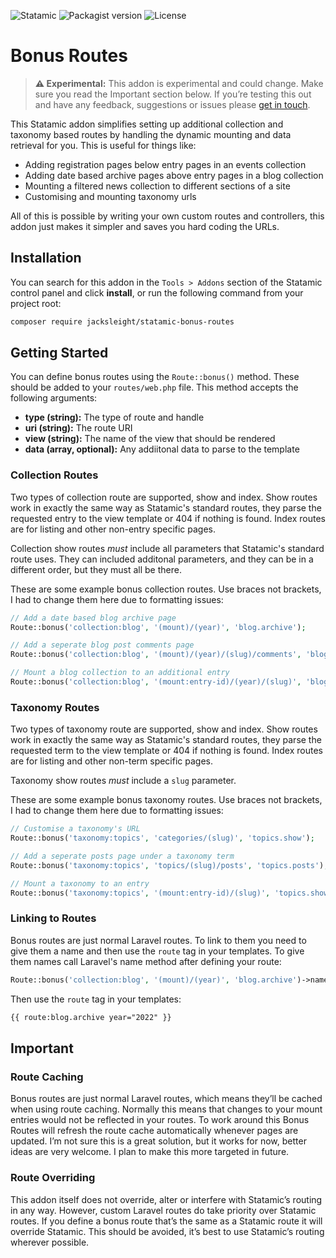 <!-- statamic:hide -->

![Statamic](https://flat.badgen.net/badge/Statamic/3.3+/FF269E)
![Packagist version](https://flat.badgen.net/packagist/v/jacksleight/statamic-bonus-routes)
![License](https://flat.badgen.net/github/license/jacksleight/statamic-bonus-routes)

# Bonus Routes 

<!-- /statamic:hide -->

> **⚠️ Experimental:** This addon is experimental and could change. Make sure you read the Important section below. If you’re testing this out and have any feedback, suggestions or issues please [get in touch](https://github.com/jacksleight/statamic-bonus-routes/issues).

This Statamic addon simplifies setting up additional collection and taxonomy based routes by handling the dynamic mounting and data retrieval for you. This is useful for things like:

* Adding registration pages below entry pages in an events collection
* Adding date based archive pages above entry pages in a blog collection
* Mounting a filtered news collection to different sections of a site
* Customising and mounting taxonomy urls

All of this is possible by writing your own custom routes and controllers, this addon just makes it simpler and saves you hard coding the URLs.

## Installation

You can search for this addon in the `Tools > Addons` section of the Statamic control panel and click **install**, or run the following command from your project root:

```bash
composer require jacksleight/statamic-bonus-routes
```

## Getting Started

You can define bonus routes using the `Route::bonus()` method. These should be added to your `routes/web.php` file. This method accepts the following arguments:

* **type (string):** The type of route and handle
* **uri (string):** The route URI
* **view (string):** The name of the view that should be rendered
* **data (array, optional):** Any addiitonal data to parse to the template

### Collection Routes

Two types of collection route are supported, show and index. Show routes work in exactly the same way as Statamic's standard routes, they parse the requested entry to the view template or 404 if nothing is found. Index routes are for listing and other non-entry specific pages.

Collection show routes *must* include all parameters that Statamic's standard route uses. They can included additonal parameters, and they can be in a different order, but they must all be there.

These are some example bonus collection routes. Use braces not brackets, I had to change them here due to formatting issues:

```php
// Add a date based blog archive page
Route::bonus('collection:blog', '(mount)/(year)', 'blog.archive');

// Add a seperate blog post comments page
Route::bonus('collection:blog', '(mount)/(year)/(slug)/comments', 'blog.comments');

// Mount a blog collection to an additional entry
Route::bonus('collection:blog', '(mount:entry-id)/(year)/(slug)', 'blog.show');
```

### Taxonomy Routes

Two types of taxonomy route are supported, show and index. Show routes work in exactly the same way as Statamic's standard routes, they parse the requested term to the view template or 404 if nothing is found. Index routes are for listing and other non-term specific pages.

Taxonomy show routes *must* include a `slug` parameter.

These are some example bonus taxonomy routes. Use braces not brackets, I had to change them here due to formatting issues:

```php
// Customise a taxonomy's URL
Route::bonus('taxonomy:topics', 'categories/(slug)', 'topics.show');

// Add a seperate posts page under a taxonomy term
Route::bonus('taxonomy:topics', 'topics/(slug)/posts', 'topics.posts');

// Mount a taxonomy to an entry
Route::bonus('taxonomy:topics', '(mount:entry-id)/(slug)', 'topics.show');
```

### Linking to Routes

Bonus routes are just normal Laravel routes. To link to them you need to give them a name and then use the `route` tag in your templates. To give them names call Laravel's name method after defining your route:

```php
Route::bonus('collection:blog', '(mount)/(year)', 'blog.archive')->name('blog.archive');
```

Then use the `route` tag in your templates:

```html
{{ route:blog.archive year="2022" }}
```

## Important

### Route Caching

Bonus routes are just normal Laravel routes, which means they’ll be cached when using route caching. Normally this means that changes to your mount entries would not be reflected in your routes. To work around this Bonus Routes will refresh the route cache automatically whenever pages are updated. I’m not sure this is a great solution, but it works for now, better ideas are very welcome. I plan to make this more targeted in future.

### Route Overriding

This addon itself does not override, alter or interfere with Statamic’s routing in any way. However, custom Laravel routes do take priority over Statamic routes. If you define a bonus route that’s the same as a Statamic route it will override Statamic. This should be avoided, it’s best to use Statamic’s routing wherever possible.
